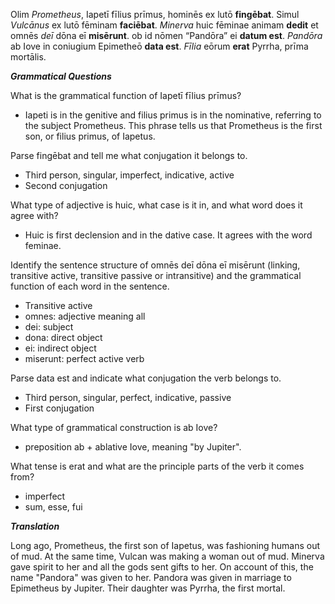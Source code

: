 Olim *Prometheus*, Iapetī fīlius prīmus, hominēs ex lutō **fingēbat**. Simul *Vulcānus* ex lutō fēminam **faciēbat**. *Minerva* huic fēminae animam **dedit** et omnēs *deī* dōna eī **misērunt**. ob id nōmen “Pandōra” ei **datum est**. *Pandōra* ab Iove in coniugium Epimetheō **data est**. *Fīlia* eōrum **erat** Pyrrha, prīma mortālis.

***Grammatical Questions***

What is the grammatical function of Iapetī fīlius prīmus?
- Iapeti is in the genitive and filius primus is in the nominative, referring to the subject Prometheus. This phrase tells us that Prometheus is the first son, or filius primus, of Iapetus.

Parse fingēbat and tell me what conjugation it belongs to.
- Third person, singular, imperfect, indicative, active
- Second conjugation

What type of adjective is huic, what case is it in, and what word does it agree with?
- Huic is first declension and in the dative case. It agrees with the word feminae.

Identify the sentence structure of omnēs deī dōna eī misērunt (linking, transitive active, transitive passive or intransitive) and the grammatical function of each word in the sentence.
- Transitive active
- omnes: adjective meaning all
- dei: subject
- dona: direct object
- ei: indirect object
- miserunt: perfect active verb

Parse data est and indicate what conjugation the verb belongs to.
- Third person, singular, perfect, indicative, passive
- First conjugation

What type of grammatical construction is ab Iove?
- preposition ab + ablative Iove, meaning "by Jupiter".

What tense is erat and what are the principle parts of the verb it comes from?
- imperfect
- sum, esse, fui

***Translation***

Long ago, Prometheus, the first son of Iapetus, was fashioning humans out of mud. At the same time, Vulcan was making a woman out of mud. Minerva gave spirit to her and all the gods sent gifts to her. On account of this, the name "Pandora" was given to her. Pandora was given in marriage to Epimetheus by Jupiter. Their daughter was Pyrrha, the first mortal.
